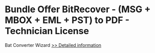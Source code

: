 # Bundle Offer BitRecover - (MSG + MBOX + EML + PST) to PDF - Technician License
Bat Converter Wizard
[>> Detailed information](https://secure.shareit.com/shareit/product.html?productid=300954719&affiliateid=200057808)